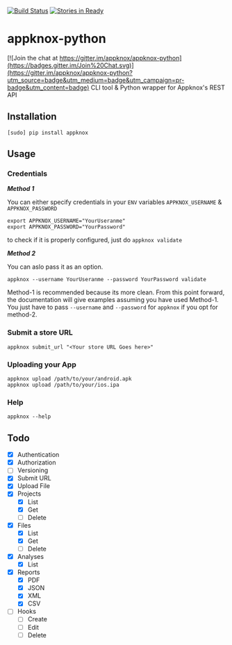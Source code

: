 [![Build Status](https://travis-ci.org/appknox/appknox-python.svg)](https://travis-ci.org/appknox/appknox-python)
[![Stories in Ready](https://badge.waffle.io/appknox/appknox-python.png?label=ready&title=Ready)](https://waffle.io/appknox/appknox-python)
# appknox-python

[![Join the chat at https://gitter.im/appknox/appknox-python](https://badges.gitter.im/Join%20Chat.svg)](https://gitter.im/appknox/appknox-python?utm_source=badge&utm_medium=badge&utm_campaign=pr-badge&utm_content=badge)
CLI tool & Python wrapper for Appknox's REST API

## Installation
```
[sudo] pip install appknox
```

## Usage

### Credentials
***Method 1***

You can either specify credentials in your `ENV` variables `APPKNOX_USERNAME` & `APPKNOX_PASSWORD`
```
export APPKNOX_USERNAME="YourUseranme"
export APPKNOX_PASSWORD="YourPassword"
```
to check if it is properly configured, just do `appknox validate`

***Method 2***

You can aslo pass it as an option.

`appknox --username YourUseranme --password YourPassword validate`

Method-1 is recommended because its more clean. From this point forward, the documentation will give examples assuming you have used Method-1. You just have to pass `--username` and `--password` for `appknox` if you opt for method-2.

### Submit a store URL

```
appknox submit_url "<Your store URL Goes here>"
```

### Uploading your App

```
appknox upload /path/to/your/android.apk
appknox upload /path/to/your/ios.ipa
```

### Help
```
appknox --help
```


## Todo

- [x] Authentication
- [x] Authorization
- [ ] Versioning
- [x] Submit URL
- [x] Upload File
- [x] Projects
    - [x] List
    - [x] Get
    - [ ] Delete
- [x] Files
    - [x] List
    - [x] Get
    - [ ] Delete
- [x] Analyses
    - [x] List
- [x] Reports
    - [x] PDF
    - [x] JSON
    - [x] XML
    - [x] CSV
- [ ] Hooks
    - [ ] Create
    - [ ] Edit
    - [ ] Delete
